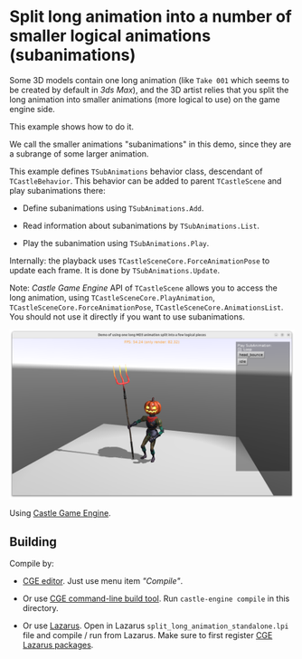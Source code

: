 # Split long animation into a number of smaller logical animations (subanimations)

Some 3D models contain one long animation (like `Take 001` which seems to be created by default in _3ds Max_), and the 3D artist relies that you split the long animation into smaller animations (more logical to use) on the game engine side.

This example shows how to do it.

We call the smaller animations "subanimations" in this demo, since they are a subrange of some larger animation.

This example defines `TSubAnimations` behavior class, descendant of `TCastleBehavior`. This behavior can be added to parent `TCastleScene` and play subanimations there:

- Define subanimations using `TSubAnimations.Add`.

- Read information about subanimations by `TSubAnimations.List`.

- Play the subanimation using `TSubAnimations.Play`.

Internally: the playback uses `TCastleSceneCore.ForceAnimationPose` to update each frame. It is done by `TSubAnimations.Update`.

Note: _Castle Game Engine_ API of `TCastleScene` allows you to access the long animation, using `TCastleSceneCore.PlayAnimation`, `TCastleSceneCore.ForceAnimationPose`, `TCastleSceneCore.AnimationsList`. You should not use it directly if you want to use subanimations.

![Screenshot](screenshot.png)

Using [Castle Game Engine](https://castle-engine.io/).

## Building

Compile by:

- [CGE editor](https://castle-engine.io/manual_editor.php). Just use menu item _"Compile"_.

- Or use [CGE command-line build tool](https://castle-engine.io/build_tool). Run `castle-engine compile` in this directory.

- Or use [Lazarus](https://www.lazarus-ide.org/). Open in Lazarus `split_long_animation_standalone.lpi` file and compile / run from Lazarus. Make sure to first register [CGE Lazarus packages](https://castle-engine.io/lazarus).
